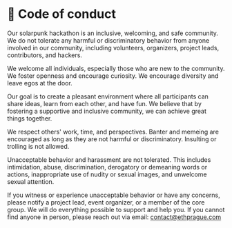 # 💖 Code of conduct

Our solarpunk hackathon is an inclusive, welcoming, and safe community. We do not tolerate any harmful or discriminatory behavior from anyone involved in our community, including volunteers, organizers, project leads, contributors, and hackers.

We welcome all individuals, especially those who are new to the community. We foster openness and encourage curiosity. We encourage diversity and leave egos at the door.

Our goal is to create a pleasant environment where all participants can share ideas, learn from each other, and have fun. We believe that by fostering a supportive and inclusive community, we can achieve great things together.&#x20;

We respect others' work, time, and perspectives. Banter and memeing are encouraged as long as they are not harmful or discriminatory. Insulting or trolling is not allowed.&#x20;

Unacceptable behavior and harassment are not tolerated. This includes intimidation, abuse, discrimination, derogatory or demeaning words or actions, inappropriate use of nudity or sexual images, and unwelcome sexual attention.

If you witness or experience unacceptable behavior or have any concerns, please notify a project lead, event organizer, or a member of the core group. We will do everything possible to support and help you. If you cannot find anyone in person, please reach out via email: contact@ethprague.com
